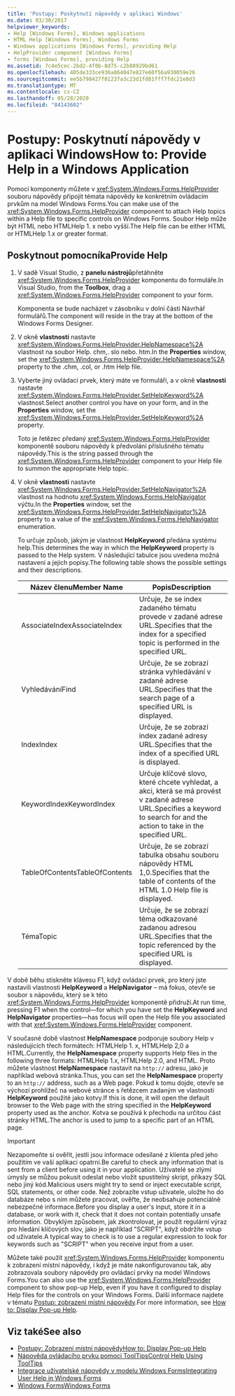 ```yaml
---
title: 'Postupy: Poskytnutí nápovědy v aplikaci Windows'
ms.date: 03/30/2017
helpviewer_keywords:
- Help [Windows Forms], Windows applications
- HTML Help [Windows Forms], Windows Forms
- Windows applications [Windows Forms], providing Help
- HelpProvider component [Windows Forms]
- forms [Windows Forms], providing Help
ms.assetid: 7c4e5cec-2bd2-4f0b-8d75-c2b88929bd61
ms.openlocfilehash: 405de333ce936a864047e827e60f56a930059e26
ms.sourcegitcommit: ee5b798427f81237a3c23d1fd81fff7fdc21e8d3
ms.translationtype: MT
ms.contentlocale: cs-CZ
ms.lasthandoff: 05/28/2020
ms.locfileid: "84143602"
---
```

# <a name="how-to-provide-help-in-a-windows-application"></a><span data-ttu-id="e2373-102">Postupy: Poskytnutí nápovědy v aplikaci Windows</span><span class="sxs-lookup"><span data-stu-id="e2373-102">How to: Provide Help in a Windows Application</span></span>

<span data-ttu-id="e2373-103">Pomocí komponenty můžete v <xref:System.Windows.Forms.HelpProvider> souboru nápovědy připojit témata nápovědy ke konkrétním ovládacím prvkům na model Windows Forms.</span><span class="sxs-lookup"><span data-stu-id="e2373-103">You can make use of the <xref:System.Windows.Forms.HelpProvider> component to attach Help topics within a Help file to specific controls on Windows Forms.</span></span> <span data-ttu-id="e2373-104">Soubor Help může být HTML nebo HTMLHelp 1. x nebo vyšší.</span><span class="sxs-lookup"><span data-stu-id="e2373-104">The Help file can be either HTML or HTMLHelp 1.x or greater format.</span></span>

## <a name="provide-help"></a><span data-ttu-id="e2373-105">Poskytnout pomocníka</span><span class="sxs-lookup"><span data-stu-id="e2373-105">Provide Help</span></span>

1. <span data-ttu-id="e2373-106">V sadě Visual Studio, z **panelu nástrojů**přetáhněte <xref:System.Windows.Forms.HelpProvider> komponentu do formuláře.</span><span class="sxs-lookup"><span data-stu-id="e2373-106">In Visual Studio, from the **Toolbox**, drag a <xref:System.Windows.Forms.HelpProvider> component to your form.</span></span>

     <span data-ttu-id="e2373-107">Komponenta se bude nacházet v zásobníku v dolní části Návrhář formulářů.</span><span class="sxs-lookup"><span data-stu-id="e2373-107">The component will reside in the tray at the bottom of the Windows Forms Designer.</span></span>

2. <span data-ttu-id="e2373-108">V okně **vlastnosti** nastavte <xref:System.Windows.Forms.HelpProvider.HelpNamespace%2A> vlastnost na soubor Help. chm,. slo nebo. htm.</span><span class="sxs-lookup"><span data-stu-id="e2373-108">In the **Properties** window, set the <xref:System.Windows.Forms.HelpProvider.HelpNamespace%2A> property to the .chm, .col, or .htm Help file.</span></span>

3. <span data-ttu-id="e2373-109">Vyberte jiný ovládací prvek, který máte ve formuláři, a v okně **vlastnosti** nastavte <xref:System.Windows.Forms.HelpProvider.SetHelpKeyword%2A> vlastnost.</span><span class="sxs-lookup"><span data-stu-id="e2373-109">Select another control you have on your form, and in the **Properties** window, set the <xref:System.Windows.Forms.HelpProvider.SetHelpKeyword%2A> property.</span></span>

     <span data-ttu-id="e2373-110">Toto je řetězec předaný <xref:System.Windows.Forms.HelpProvider> komponentě souboru nápovědy k předvolání příslušného tématu nápovědy.</span><span class="sxs-lookup"><span data-stu-id="e2373-110">This is the string passed through the <xref:System.Windows.Forms.HelpProvider> component to your Help file to summon the appropriate Help topic.</span></span>

4. <span data-ttu-id="e2373-111">V okně **vlastnosti** nastavte <xref:System.Windows.Forms.HelpProvider.SetHelpNavigator%2A> vlastnost na hodnotu <xref:System.Windows.Forms.HelpNavigator> výčtu.</span><span class="sxs-lookup"><span data-stu-id="e2373-111">In the **Properties** window, set the <xref:System.Windows.Forms.HelpProvider.SetHelpNavigator%2A> property to a value of the <xref:System.Windows.Forms.HelpNavigator> enumeration.</span></span>

     <span data-ttu-id="e2373-112">To určuje způsob, jakým je vlastnost **HelpKeyword** předána systému help.</span><span class="sxs-lookup"><span data-stu-id="e2373-112">This determines the way in which the **HelpKeyword** property is passed to the Help system.</span></span> <span data-ttu-id="e2373-113">V následující tabulce jsou uvedena možná nastavení a jejich popisy.</span><span class="sxs-lookup"><span data-stu-id="e2373-113">The following table shows the possible settings and their descriptions.</span></span>

    |<span data-ttu-id="e2373-114">Název členu</span><span class="sxs-lookup"><span data-stu-id="e2373-114">Member Name</span></span>|<span data-ttu-id="e2373-115">Popis</span><span class="sxs-lookup"><span data-stu-id="e2373-115">Description</span></span>|
    |-----------------|-----------------|
    |<span data-ttu-id="e2373-116">AssociateIndex</span><span class="sxs-lookup"><span data-stu-id="e2373-116">AssociateIndex</span></span>|<span data-ttu-id="e2373-117">Určuje, že se index zadaného tématu provede v zadané adrese URL.</span><span class="sxs-lookup"><span data-stu-id="e2373-117">Specifies that the index for a specified topic is performed in the specified URL.</span></span>|
    |<span data-ttu-id="e2373-118">Vyhledávání</span><span class="sxs-lookup"><span data-stu-id="e2373-118">Find</span></span>|<span data-ttu-id="e2373-119">Určuje, že se zobrazí stránka vyhledávání v zadané adrese URL.</span><span class="sxs-lookup"><span data-stu-id="e2373-119">Specifies that the search page of a specified URL is displayed.</span></span>|
    |<span data-ttu-id="e2373-120">Index</span><span class="sxs-lookup"><span data-stu-id="e2373-120">Index</span></span>|<span data-ttu-id="e2373-121">Určuje, že se zobrazí index zadané adresy URL.</span><span class="sxs-lookup"><span data-stu-id="e2373-121">Specifies that the index of a specified URL is displayed.</span></span>|
    |<span data-ttu-id="e2373-122">KeywordIndex</span><span class="sxs-lookup"><span data-stu-id="e2373-122">KeywordIndex</span></span>|<span data-ttu-id="e2373-123">Určuje klíčové slovo, které chcete vyhledat, a akci, která se má provést v zadané adrese URL.</span><span class="sxs-lookup"><span data-stu-id="e2373-123">Specifies a keyword to search for and the action to take in the specified URL.</span></span>|
    |<span data-ttu-id="e2373-124">TableOfContents</span><span class="sxs-lookup"><span data-stu-id="e2373-124">TableOfContents</span></span>|<span data-ttu-id="e2373-125">Určuje, že se zobrazí tabulka obsahu souboru nápovědy HTML 1,0.</span><span class="sxs-lookup"><span data-stu-id="e2373-125">Specifies that the table of contents of the HTML 1.0 Help file is displayed.</span></span>|
    |<span data-ttu-id="e2373-126">Téma</span><span class="sxs-lookup"><span data-stu-id="e2373-126">Topic</span></span>|<span data-ttu-id="e2373-127">Určuje, že se zobrazí téma odkazované zadanou adresou URL.</span><span class="sxs-lookup"><span data-stu-id="e2373-127">Specifies that the topic referenced by the specified URL is displayed.</span></span>|

 <span data-ttu-id="e2373-128">V době běhu stiskněte klávesu F1, když ovládací prvek, pro který jste nastavili vlastnosti **HelpKeyword** a **HelpNavigator** – má fokus, otevře se soubor s nápovědu, který se k této <xref:System.Windows.Forms.HelpProvider> komponentě přidruží.</span><span class="sxs-lookup"><span data-stu-id="e2373-128">At run time, pressing F1 when the control—for which you have set the **HelpKeyword** and **HelpNavigator** properties—has focus will open the Help file you associated with that <xref:System.Windows.Forms.HelpProvider> component.</span></span>

 <span data-ttu-id="e2373-129">V současné době vlastnost **HelpNamespace** podporuje soubory Help v následujících třech formátech: HTMLHelp 1. x, HTMLHelp 2,0 a HTML.</span><span class="sxs-lookup"><span data-stu-id="e2373-129">Currently, the **HelpNamespace** property supports Help files in the following three formats: HTMLHelp 1.x, HTMLHelp 2.0, and HTML.</span></span> <span data-ttu-id="e2373-130">Proto můžete vlastnost **HelpNamespace** nastavit na `http://` adresu, jako je například webová stránka.</span><span class="sxs-lookup"><span data-stu-id="e2373-130">Thus, you can set the **HelpNamespace** property to an `http://` address, such as a Web page.</span></span> <span data-ttu-id="e2373-131">Pokud k tomu dojde, otevře se výchozí prohlížeč na webové stránce s řetězcem zadaným ve vlastnosti **HelpKeyword** použité jako kotvy.</span><span class="sxs-lookup"><span data-stu-id="e2373-131">If this is done, it will open the default browser to the Web page with the string specified in the **HelpKeyword** property used as the anchor.</span></span> <span data-ttu-id="e2373-132">Kotva se používá k přechodu na určitou část stránky HTML.</span><span class="sxs-lookup"><span data-stu-id="e2373-132">The anchor is used to jump to a specific part of an HTML page.</span></span>

> [!IMPORTANT]
> <span data-ttu-id="e2373-133">Nezapomeňte si ověřit, jestli jsou informace odesílané z klienta před jeho použitím ve vaší aplikaci opatrní.</span><span class="sxs-lookup"><span data-stu-id="e2373-133">Be careful to check any information that is sent from a client before using it in your application.</span></span> <span data-ttu-id="e2373-134">Uživatelé se zlými úmysly se můžou pokusit odeslat nebo vložit spustitelný skript, příkazy SQL nebo jiný kód.</span><span class="sxs-lookup"><span data-stu-id="e2373-134">Malicious users might try to send or inject executable script, SQL statements, or other code.</span></span> <span data-ttu-id="e2373-135">Než zobrazíte vstup uživatele, uložte ho do databáze nebo s ním můžete pracovat, ověřte, že neobsahuje potenciálně nebezpečné informace.</span><span class="sxs-lookup"><span data-stu-id="e2373-135">Before you display a user's input, store it in a database, or work with it, check that it does not contain potentially unsafe information.</span></span> <span data-ttu-id="e2373-136">Obvyklým způsobem, jak zkontrolovat, je použít regulární výraz pro hledání klíčových slov, jako je například "SCRIPT", když obdržíte vstup od uživatele.</span><span class="sxs-lookup"><span data-stu-id="e2373-136">A typical way to check is to use a regular expression to look for keywords such as "SCRIPT" when you receive input from a user.</span></span>

<span data-ttu-id="e2373-137">Můžete také použít <xref:System.Windows.Forms.HelpProvider> komponentu k zobrazení místní nápovědy, i když je máte nakonfigurovanou tak, aby zobrazovala soubory nápovědy pro ovládací prvky na model Windows Forms.</span><span class="sxs-lookup"><span data-stu-id="e2373-137">You can also use the <xref:System.Windows.Forms.HelpProvider> component to show pop-up Help, even if you have it configured to display Help files for the controls on your Windows Forms.</span></span> <span data-ttu-id="e2373-138">Další informace najdete v tématu [Postup: zobrazení místní nápovědy](how-to-display-pop-up-help.md).</span><span class="sxs-lookup"><span data-stu-id="e2373-138">For more information, see [How to: Display Pop-up Help](how-to-display-pop-up-help.md).</span></span>

## <a name="see-also"></a><span data-ttu-id="e2373-139">Viz také</span><span class="sxs-lookup"><span data-stu-id="e2373-139">See also</span></span>

- [<span data-ttu-id="e2373-140">Postupy: Zobrazení místní nápovědy</span><span class="sxs-lookup"><span data-stu-id="e2373-140">How to: Display Pop-up Help</span></span>](how-to-display-pop-up-help.md)
- [<span data-ttu-id="e2373-141">Nápověda ovládacího prvku pomocí ToolTips</span><span class="sxs-lookup"><span data-stu-id="e2373-141">Control Help Using ToolTips</span></span>](control-help-using-tooltips.md)
- [<span data-ttu-id="e2373-142">Integrace uživatelské nápovědy v modelu Windows Forms</span><span class="sxs-lookup"><span data-stu-id="e2373-142">Integrating User Help in Windows Forms</span></span>](integrating-user-help-in-windows-forms.md)
- [<span data-ttu-id="e2373-143">Windows Forms</span><span class="sxs-lookup"><span data-stu-id="e2373-143">Windows Forms</span></span>](../index.md)
